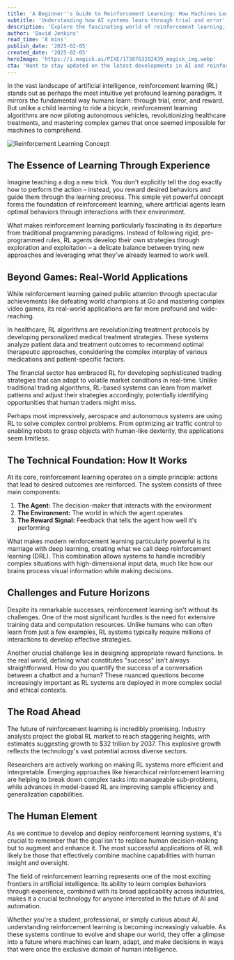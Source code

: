 ```yaml
---
title: 'A Beginner''s Guide to Reinforcement Learning: How Machines Learn to Make Decisions'
subtitle: 'Understanding how AI systems learn through trial and error'
description: 'Explore the fascinating world of reinforcement learning, where machines learn through trial and error just like humans. From healthcare to finance, discover how this AI technology is revolutionizing industries and shaping our future through intelligent decision-making systems.'
author: 'David Jenkins'
read_time: '8 mins'
publish_date: '2025-02-05'
created_date: '2025-02-05'
heroImage: 'https://i.magick.ai/PIXE/1738763202439_magick_img.webp'
cta: 'Want to stay updated on the latest developments in AI and reinforcement learning? Follow us on LinkedIn for expert insights, industry updates, and exclusive content that will keep you at the forefront of technological innovation.'
---
```


In the vast landscape of artificial intelligence, reinforcement learning (RL) stands out as perhaps the most intuitive yet profound learning paradigm. It mirrors the fundamental way humans learn: through trial, error, and reward. But unlike a child learning to ride a bicycle, reinforcement learning algorithms are now piloting autonomous vehicles, revolutionizing healthcare treatments, and mastering complex games that once seemed impossible for machines to comprehend.

![Reinforcement Learning Concept](https://i.magick.ai/PIXE/1938711116239_magick_img.webp)

## The Essence of Learning Through Experience

Imagine teaching a dog a new trick. You don't explicitly tell the dog exactly how to perform the action – instead, you reward desired behaviors and guide them through the learning process. This simple yet powerful concept forms the foundation of reinforcement learning, where artificial agents learn optimal behaviors through interactions with their environment.

What makes reinforcement learning particularly fascinating is its departure from traditional programming paradigms. Instead of following rigid, pre-programmed rules, RL agents develop their own strategies through exploration and exploitation – a delicate balance between trying new approaches and leveraging what they've already learned to work well.

## Beyond Games: Real-World Applications

While reinforcement learning gained public attention through spectacular achievements like defeating world champions at Go and mastering complex video games, its real-world applications are far more profound and wide-reaching.

In healthcare, RL algorithms are revolutionizing treatment protocols by developing personalized medical treatment strategies. These systems analyze patient data and treatment outcomes to recommend optimal therapeutic approaches, considering the complex interplay of various medications and patient-specific factors.

The financial sector has embraced RL for developing sophisticated trading strategies that can adapt to volatile market conditions in real-time. Unlike traditional trading algorithms, RL-based systems can learn from market patterns and adjust their strategies accordingly, potentially identifying opportunities that human traders might miss.

Perhaps most impressively, aerospace and autonomous systems are using RL to solve complex control problems. From optimizing air traffic control to enabling robots to grasp objects with human-like dexterity, the applications seem limitless.

## The Technical Foundation: How It Works

At its core, reinforcement learning operates on a simple principle: actions that lead to desired outcomes are reinforced. The system consists of three main components:

1. **The Agent:** The decision-maker that interacts with the environment
2. **The Environment:** The world in which the agent operates
3. **The Reward Signal:** Feedback that tells the agent how well it's performing

What makes modern reinforcement learning particularly powerful is its marriage with deep learning, creating what we call deep reinforcement learning (DRL). This combination allows systems to handle incredibly complex situations with high-dimensional input data, much like how our brains process visual information while making decisions.

## Challenges and Future Horizons

Despite its remarkable successes, reinforcement learning isn't without its challenges. One of the most significant hurdles is the need for extensive training data and computation resources. Unlike humans who can often learn from just a few examples, RL systems typically require millions of interactions to develop effective strategies.

Another crucial challenge lies in designing appropriate reward functions. In the real world, defining what constitutes "success" isn't always straightforward. How do you quantify the success of a conversation between a chatbot and a human? These nuanced questions become increasingly important as RL systems are deployed in more complex social and ethical contexts.

## The Road Ahead

The future of reinforcement learning is incredibly promising. Industry analysts project the global RL market to reach staggering heights, with estimates suggesting growth to $32 trillion by 2037. This explosive growth reflects the technology's vast potential across diverse sectors.

Researchers are actively working on making RL systems more efficient and interpretable. Emerging approaches like hierarchical reinforcement learning are helping to break down complex tasks into manageable sub-problems, while advances in model-based RL are improving sample efficiency and generalization capabilities.

## The Human Element

As we continue to develop and deploy reinforcement learning systems, it's crucial to remember that the goal isn't to replace human decision-making but to augment and enhance it. The most successful applications of RL will likely be those that effectively combine machine capabilities with human insight and oversight.

The field of reinforcement learning represents one of the most exciting frontiers in artificial intelligence. Its ability to learn complex behaviors through experience, combined with its broad applicability across industries, makes it a crucial technology for anyone interested in the future of AI and automation.

Whether you're a student, professional, or simply curious about AI, understanding reinforcement learning is becoming increasingly valuable. As these systems continue to evolve and shape our world, they offer a glimpse into a future where machines can learn, adapt, and make decisions in ways that were once the exclusive domain of human intelligence.